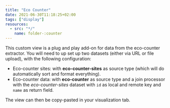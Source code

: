 ```yaml
---
title: "Eco Counter"
date: 2021-06-30T11:18:25+02:00
tags: ["display"]
resources:
  - src: "*/"
    name: folder-:counter
---
```


This custom view is a plug and play add-on for data from the eco-counter extractor. You will need to up set up two datasets (either via URL or file upload), with the following configuration:

- Eco-counter sites: with **eco-counter-sites** as source type (which will do automatically sort and format everything).
- Eco-counter data: with **eco-counter** as source type and a join processor with the _eco-counter-sites_ dataset with `id` as local and remote key and `name` as return field.

The view can then be copy-pasted in your visualization tab.
